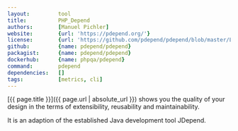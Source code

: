```yaml
---
layout:         tool
title:          PHP_Depend
authors:        [Manuel Pichler]
website:        {url: 'https://pdepend.org/'}
license:        {url: 'https://github.com/pdepend/pdepend/blob/master/LICENSE', label: 'BSD 3-clause "New" or "Revised" License'}
github:         {name: pdepend/pdepend}
packagist:      {name: pdepend/pdepend}               
dockerhub:      {name: phpqa/pdepend}     
command:        pdepend 
dependencies:   []
tags:           [metrics, cli]
---
```


[{{ page.title }}]({{ page.url | absolute_url }}) shows you the quality of your design in the terms of extensibility, reusability and maintainability.

<!--more--> 

It is an adaption of the established Java development tool JDepend.
